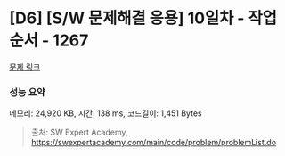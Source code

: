 # [D6] [S/W 문제해결 응용] 10일차 - 작업순서 - 1267 

[문제 링크](https://swexpertacademy.com/main/code/problem/problemDetail.do?contestProbId=AV18TrIqIwUCFAZN) 

### 성능 요약

메모리: 24,920 KB, 시간: 138 ms, 코드길이: 1,451 Bytes



> 출처: SW Expert Academy, https://swexpertacademy.com/main/code/problem/problemList.do